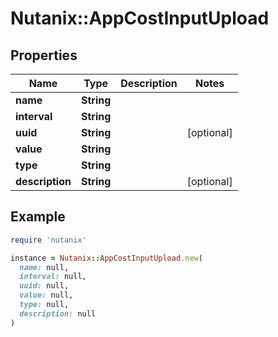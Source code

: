 # Nutanix::AppCostInputUpload

## Properties

| Name | Type | Description | Notes |
| ---- | ---- | ----------- | ----- |
| **name** | **String** |  |  |
| **interval** | **String** |  |  |
| **uuid** | **String** |  | [optional] |
| **value** | **String** |  |  |
| **type** | **String** |  |  |
| **description** | **String** |  | [optional] |

## Example

```ruby
require 'nutanix'

instance = Nutanix::AppCostInputUpload.new(
  name: null,
  interval: null,
  uuid: null,
  value: null,
  type: null,
  description: null
)
```

